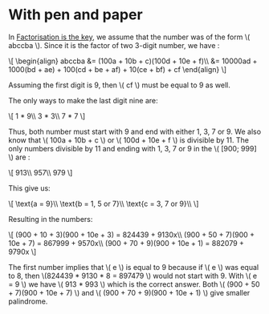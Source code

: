 # With pen and paper

In [Factorisation is the key](solution2.md), we assume that the number was of
the form \\( abccba \\). Since it is the factor of two 3-digit number, we have :

\\[ \begin{align} abccba &= (100a + 10b + c)(100d + 10e + f)\\\\ &= 10000ad + 1000(bd + ae) + 100(cd + be + af) + 10(ce + bf) + cf \end{align} \\]

Assuming the first digit is 9, then \\( cf \\) must be equal to 9 as well.

The only ways to make the last digit nine are:

\\[ 1 * 9\\\\ 3 * 3\\\\ 7 * 7 \\]

Thus, both number must start with 9 and end with either 1, 3, 7 or 9. We also
know that \\( 100a + 10b + c \\) or \\( 100d + 10e + f \\) is divisible by 11.
The only numbers divisible by 11 and ending with 1, 3, 7 or 9 in the
\\( [900; 999]
\\) are :

\\[ 913\\\\ 957\\\\ 979 \\]

This give us:

\\[ \text{a = 9}\\\\ \text{b = 1, 5 or 7}\\\\ \text{c = 3, 7 or 9}\\\\ \\]

Resulting in the numbers:

\\[
(900 + 10 + 3)(900 + 10e + 3) = 824439 + 9130x\\\\
(900 + 50 + 7)(900 + 10e + 7) = 867999 + 9570x\\\\
(900 + 70 + 9)(900 + 10e + 1) = 882079 + 9790x \\]

The first number implies that \\( e \\) is equal to 9 because if \\( e \\) was 
equal to 8, then \\(824439 \* 9130 \* 8 = 897479 \\) would not start with 9. 
With \\( e = 9 \\) we have \\( 913 \* 993 \\) which is the correct answer. 
Both \\( (900 + 50 + 7)(900 + 10e + 7) \\) and \\( (900 + 70 + 9)(900 + 
10e + 1) \\) give smaller palindrome.
